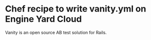 Chef recipe to write vanity.yml on Engine Yard Cloud
=========

Vanity is an open source AB test solution for Rails.
